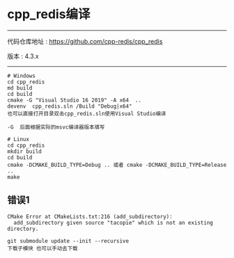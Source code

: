 # cpp_redis编译
***

代码仓库地址 : https://github.com/cpp-redis/cpp_redis

版本        : 4.3.x
***

```Shell
# Windows
cd cpp_redis
md build
cd build
cmake -G "Visual Studio 16 2019" -A x64  ..
devenv  cpp_redis.sln /Build "Debug|x64"
也可以直接打开目录双击cpp_redis.sln使用Visual Studio编译

-G  后面根据实际的msvc编译器版本填写

# Linux
cd cpp_redis
mkdir build
cd build
cmake -DCMAKE_BUILD_TYPE=Debug .. 或者 cmake -DCMAKE_BUILD_TYPE=Release ..
make

```


## 错误1
```Text
CMake Error at CMakeLists.txt:216 (add_subdirectory):
  add_subdirectory given source "tacopie" which is not an existing directory.
```

```Text
git submodule update --init --recursive
下载子模块 也可以手动去下载
```


